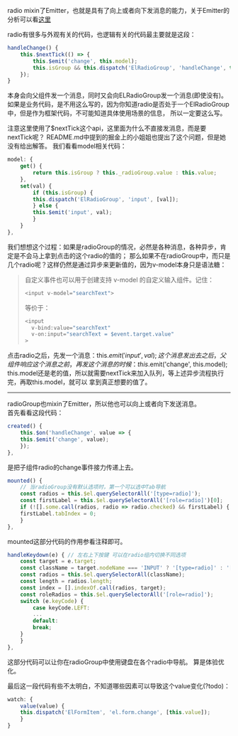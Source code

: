 radio mixin了Emitter，也就是具有了向上或者向下发消息的能力，关于Emitter的分析可以看[这里](https://github.com/zsusyt/elementUI-sourcecode-study/blob/master/0X%E7%B3%BB%E5%88%97/02-Emitter.md)

radio有很多与外观有关的代码，也逻辑有关的代码最主要就是这段：
```js
handleChange() {
    this.$nextTick(() => {
        this.$emit('change', this.model);
        this.isGroup && this.dispatch('ElRadioGroup', 'handleChange', this.model);
    });
}
```
本身会向父组件发一个消息，同时又会向ELRadioGroup发一个消息(即使没有)。
如果是业务代码，是不用这么写的，因为你知道radio是否处于一个ElRadioGroup中，但是作为框架代码，不可能知道具体使用场景的信息，
所以一定要这么写。

注意这里使用了$nextTick这个api，这里面为什么不直接发消息，而是要nextTick呢？
README.md中提到的掘金上的小姐姐也提出了这个问题，但是她没有给出解答。
我们看看model相关代码：
```js
model: {
    get() {
        return this.isGroup ? this._radioGroup.value : this.value;
    },
    set(val) {
        if (this.isGroup) {
        this.dispatch('ElRadioGroup', 'input', [val]);
        } else {
        this.$emit('input', val);
        }
    }
},
```
我们想想这个过程：如果是radioGroup的情况，必然是各种消息，各种异步，肯定是不会马上拿到点击的这个radio的值的；
那么如果不在radioGroup中，而只是几个radio呢？这样仍然是通过异步来更新值的，因为v-model本身只是语法糖：
> 自定义事件也可以用于创建支持 v-model 的自定义输入组件。记住：
> 
>```js
> <input v-model="searchText">
>```
> 等价于：
> ```js
> <input
>   v-bind:value="searchText"
>   v-on:input="searchText = $event.target.value"
> >
>```
点击radio之后，先发一个消息：this.$emit('input', val);
这个消息发出去之后，父组件响应这个消息之前，再发这个消息的时候：this.$emit('change', this.model);
this.model还是老的值，所以就需要nextTick来加入队列，等上述异步流程执行完，再取this.model，就可以
拿到真正想要的值了。

---
radioGroup也mixin了Emitter，所以他也可以向上或者向下发送消息。  
首先看看这段代码：
```js
created() {
    this.$on('handleChange', value => {
    this.$emit('change', value);
    });
},
```
是把子组件radio的change事件接力传递上去。  

```js
mounted() {
    // 当radioGroup没有默认选项时，第一个可以选中Tab导航
    const radios = this.$el.querySelectorAll('[type=radio]');
    const firstLabel = this.$el.querySelectorAll('[role=radio]')[0];
    if (![].some.call(radios, radio => radio.checked) && firstLabel) {
    firstLabel.tabIndex = 0;
    }
},
```
mounted这部分代码的作用参看注释即可。

```js
handleKeydown(e) { // 左右上下按键 可以在radio组内切换不同选项
    const target = e.target;
    const className = target.nodeName === 'INPUT' ? '[type=radio]' : '[role=radio]';
    const radios = this.$el.querySelectorAll(className);
    const length = radios.length;
    const index = [].indexOf.call(radios, target);
    const roleRadios = this.$el.querySelectorAll('[role=radio]');
    switch (e.keyCode) {
        case keyCode.LEFT:
        ...
        default:
        break;
    }
    }
},
```
这部分代码可以让你在radioGroup中使用键盘在各个radio中导航。
算是体验优化。

最后这一段代码有些不太明白，不知道哪些因素可以导致这个value变化(?todo)：
```js
watch: {
    value(value) {
    this.dispatch('ElFormItem', 'el.form.change', [this.value]);
    }
}
```
